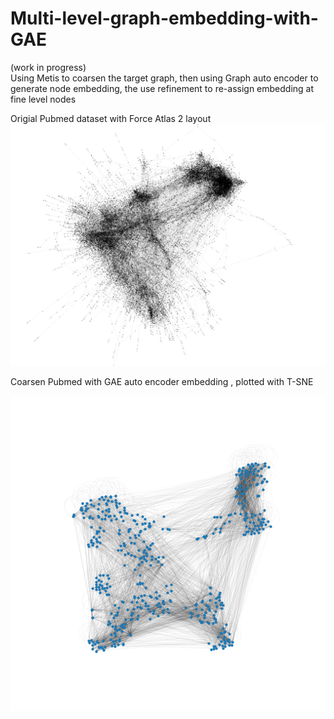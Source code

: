 # Multi-level-graph-embedding-with-GAE

(work in progress) <br>
Using Metis to coarsen the target graph, then using Graph auto encoder to generate node embedding, the use refinement to re-assign embedding at fine level nodes


Origial Pubmed dataset with Force Atlas 2 layout
![alt text](https://github.com/Gombessa1938/Multi-level-graph-embedding-with-GAE/blob/main/img/image.png?raw=true)

Coarsen Pubmed with GAE auto encoder embedding , plotted with T-SNE

![alt text](https://github.com/Gombessa1938/Multi-level-graph-embedding-with-GAE/blob/main/img/GAE-Tsne%20with%20edges.png?raw=true)

